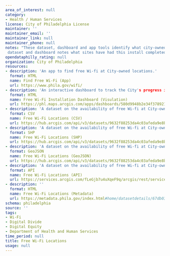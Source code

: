 ```yaml
---
area_of_interest: null
category:
- Health / Human Services
license: City of Philadelphia License
maintainer: ''
maintainer_email: ''
maintainer_link: null
maintainer_phone: null
notes: "These dataset, dashboard and app tools identify what city-owned sites have free public Wi-Fi available. Between 2025 and 2026, all of    these sites are slated to receive fiber install and Meraki Wi-Fi routers that greatly increase the speed and quality of available Wi-Fi. The   
 dataset and dashboard notes what sites have had this install completed, among other amenities available at each site."
opendataphilly_rating: null
organization: City of Philadelphia
resources:
- description: 'An app to find free Wi-fi at City-owned locations.'
  format: HTML
  name: Find Free Wi-Fi (App)
  url: https://www.phila.gov/wifi/
- description: 'An interactive dashboard to track the City's progress in expanding free high-speed Wi-Fi across City-owned locations.'
  format: HTML
  name: Free Wi-Fi Installation Dashboard (Visulation)
  url: https://phl.maps.arcgis.com/apps/dashboards/580d9948b2e34f378921caf56cf1c925
- description: 'A dataset on the availability of free Wi-fi at City-owned locations.'
  format: CSV
  name: Free Wi-Fi Locations (CSV)
  url: https://hub.arcgis.com/api/v3/datasets/9632f88253da4c03afeda9e8be5cb064_0/downloads/data?format=csv&spatialRefId=3857&where=1%3D1
- description: 'A dataset on the availability of free Wi-fi at City-owned locations.'
  format: SHP
  name: Free Wi-Fi Locations (SHP)
  url: https://hub.arcgis.com/api/v3/datasets/9632f88253da4c03afeda9e8be5cb064_0/downloads/data?format=shp&spatialRefId=3857&where=1%3D1
- description: 'A dataset on the availability of free Wi-fi at City-owned locations.'
  format: GeoJSON
  name: Free Wi-Fi Locations (GeoJSON)
  url: https://hub.arcgis.com/api/v3/datasets/9632f88253da4c03afeda9e8be5cb064_0/downloads/data?format=geojson&spatialRefId=4326&where=1%3D1
- description: 'A dataset on the availability of free Wi-fi at City-owned locations.'
  format: API
  name: Free Wi-Fi Locations (API)
  url: https://services.arcgis.com/fLeGjb7u4uXqeF9q/arcgis/rest/services/free_city_wifi_locations/FeatureServer/0/query?outFields=*&where=1%3D1
- description: ''
  format: HTML
  name: Free Wi-Fi Locations (Metadata)
  url: https://metadata.phila.gov/index.html#home/datasetdetails/67db03916d8a7b02dc1afd7f/representationdetails/67db03926d8a7b02dc1afd8d/?view_287_per_page=50&view_287_page=1
schema: philadelphia
source: ''
tags:
- Wi-Fi
- Digital Divide
- Digital Equity
- Department of Health and Human Services
time_period: null
title: Free Wi-Fi Locations
usage: null
---
```

